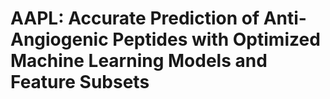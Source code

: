 # AAPL: Accurate Prediction of Anti-Angiogenic Peptides with Optimized Machine Learning Models and Feature Subsets

